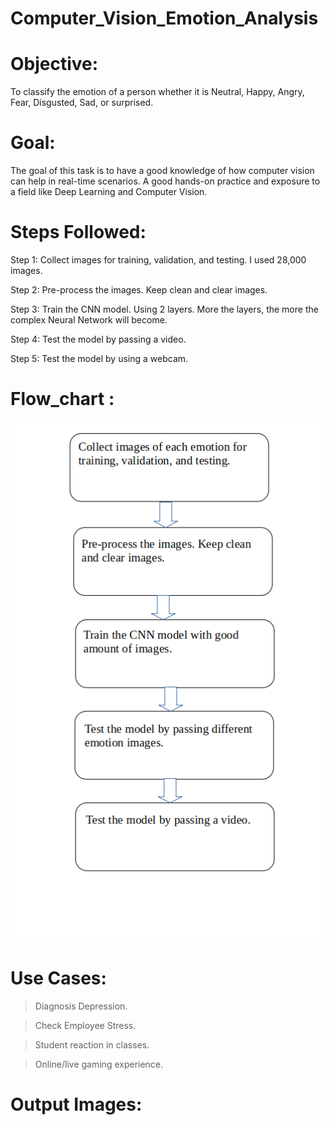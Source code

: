 # Computer_Vision_Emotion_Analysis

# Objective: 
To classify the emotion of a person whether it is Neutral, Happy, Angry, Fear, Disgusted, Sad, or surprised.

# Goal: 
The goal of this task is to have a good knowledge of how computer vision can help in real-time scenarios. A good hands-on practice and exposure to a field like Deep Learning and Computer Vision.

# Steps Followed:

Step 1: Collect images for training, validation, and testing. I used 28,000 images.

Step 2: Pre-process the images. Keep clean and clear images.

Step 3: Train the CNN model. Using 2 layers. More the layers, the more the complex Neural Network will become.

Step 4: Test the model by passing a video.

Step 5: Test the model by using a webcam.

# Flow_chart :

<img src="Document/flow_chart.png">

# Use Cases: 

> Diagnosis Depression.

> Check Employee Stress.

> Student reaction in classes.

>Online/live gaming experience.

# Output Images:



